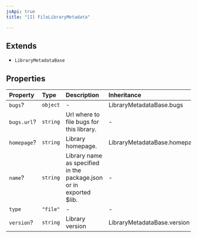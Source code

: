 ```yaml
---
jsApi: true
title: "[I] FileLibraryMetadata"

---
```

## Extends

- `LibraryMetadataBase`

## Properties

| Property | Type | Description | Inheritance |
| :------ | :------ | :------ | :------ |
| `bugs`? | `object` | - | LibraryMetadataBase.bugs |
| `bugs.url`? | `string` | Url where to file bugs for this library. | - |
| `homepage`? | `string` | Library homepage. | LibraryMetadataBase.homepage |
| `name`? | `string` | Library name as specified in the package.json or in exported $lib. | - |
| `type` | `"file"` | - | - |
| `version`? | `string` | Library version | LibraryMetadataBase.version |
